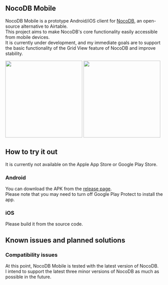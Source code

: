 NocoDB Mobile
---

NocoDB Mobile is a prototype Android/iOS client for [NocoDB](https://github.com/nocodb/nocodb), an open-source alternative to Airtable.  
This project aims to make NocoDB's core functionality easily accessible from mobile devices.  
It is currently under development, and my immediate goals are to support the basic functionality of the Grid View feature of NocoDB and improve stability.

<img src="./resources/screenshot_0.png" width=240 />   <img src="./resources/screenshot_1.png" width=240 />

## How to try it out

It is currently not available on the Apple App Store or Google Play Store.

### Android

You can download the APK from the [release page](https://github.com/enm10k/nocodb-mobile/releases).  
Please note that you may need to turn off Google Play Protect to install the app.

### iOS

Please build it from the source code.

## Known issues and planned solutions

### Compatibility issues

At this point, NocoDB Mobile is tested with the latest version of NocoDB.  
I intend to support the latest three minor versions of NocoDB as much as possible in the future.
